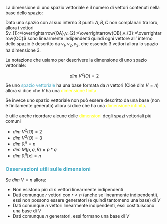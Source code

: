 La dimensione di uno spazio vettoriale è il numero di vettori contenuti nella base dello spazio:

Dato uno spazio con al suo interno 3 punti: $A,B,C$ non complanari tra loro, allora i vettori $v_{1}:=\overrightarrow{OA},v_{2}:=\overrightarrow{OB},v_{3}:=\overrightarrow{OC}$ sono linearmente indipendenti quindi ogni vettore all’ interno dello spazio è descritto da $v_{1},v_{2},v_{3}$, che essendo 3 vettori allora lo spazio ha dimensione 3.

La notazione che usiamo per descrivere la dimensione di uno spazio vettoriale:

$$dim \ V^2(O)=2$$

Se uno <font color="#4bacc6">spazio vettoriale</font> ha una base formata da $n$ vettori (Cioè dim $V=n$) allora si dice che $V$ ha una <font color="#ffff00">dimensione finita</font>

Se invece uno spazio vettoriale non può essere descritto da una base (non è finitamente generato) allora si dice che ha una <font color="#ffff00">dimensione infinita</font>.

è utile anche ricordare alcune delle <font color="#ffff00">dimensioni</font> degli spazi vettoriali più comuni
- $dim \ V^2(O)=2$
- $dim \ V^3(O)=3$
- $dim \ \mathbb{R}^n=n$
- $dim \ M(p,q,R)=p*q$
- $dim \ \mathbb{R}^n[x]=n$


### <font color="#4bacc6">Osservazioni utili sulle dimensioni</font>

Se $dim \ V=n$ allora:
- Non esistono più di $n$ vettori linearmente indipendenti
- Dati comunque $r$ vettori con $r<n$ (anche se linearmente indipendenti), essi non possono essere generatori (e quindi tantomeno una base) di $V$
- Dati comunque $n$ vettori linearmente indipendenti, essi costituiscono una base di $V$
- Dati comunque $n$ generatori, essi formano una base di $V$
